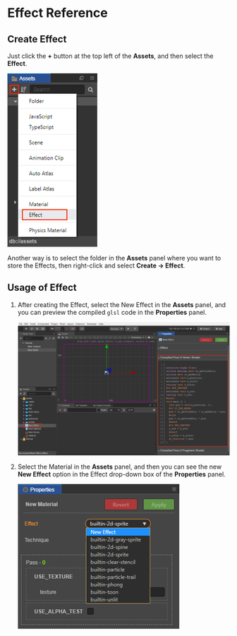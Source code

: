 # Effect Reference

## Create Effect

Just click the **+** button at the top left of the **Assets**, and then select the **Effect**.

![](./material/create-effect.png)

Another way is to select the folder in the **Assets** panel where you want to store the Effects, then right-click and select **Create -> Effect**.

## Usage of Effect

1. After creating the Effect, select the New Effect in the **Assets** panel, and you can preview the compiled `glsl` code in the **Properties** panel.

    ![](./material/effect-preview.png)

2. Select the Material in the **Assets** panel, and then you can see the new **New Effect** option in the Effect drop-down box of the **Properties** panel.

    ![](./material/use-effect.png)
